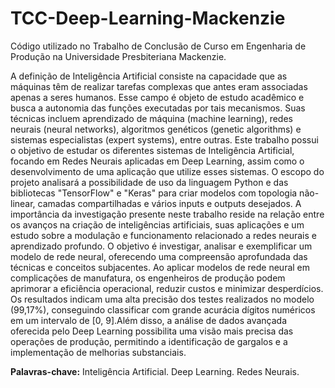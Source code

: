 # TCC-Deep-Learning-Mackenzie
Código utilizado no Trabalho de Conclusão de Curso em Engenharia de Produção na Universidade Presbiteriana Mackenzie. 

A definição de Inteligência Artificial consiste na capacidade que as máquinas têm de realizar tarefas complexas que antes eram associadas apenas a seres humanos. Esse campo é objeto de estudo acadêmico e busca a autonomia das funções executadas por tais mecanismos. Suas técnicas incluem aprendizado de máquina (machine learning), redes neurais (neural networks), algoritmos genéticos (genetic algorithms) e sistemas especialistas (expert systems), entre outras. Este trabalho possui o objetivo de estudar os diferentes sistemas de Inteligência Artificial, focando em Redes Neurais aplicadas em Deep Learning, assim como o desenvolvimento de uma aplicação que utilize esses sistemas. O escopo do projeto analisará a possibilidade de uso da linguagem Python e das bibliotecas "TensorFlow" e "Keras" para criar  modelos com topologia não-linear, camadas compartilhadas e vários inputs e outputs desejados. A importância da investigação presente neste trabalho reside na relação entre os avanços na criação de inteligências artificiais, suas aplicações e um estudo sobre a modulação e funcionamento relacionado a redes neurais e aprendizado profundo. O objetivo é investigar, analisar e exemplificar um modelo de rede neural, oferecendo uma compreensão aprofundada das técnicas e conceitos subjacentes. Ao aplicar modelos de rede neural em complicações de manufatura, os engenheiros de produção podem aprimorar a eficiência operacional, reduzir custos e minimizar desperdícios. Os resultados indicam uma alta precisão dos testes realizados no modelo (99,17%), conseguindo classificar com grande acurácia dígitos numéricos em um intervalo de [0, 9].Além disso, a análise de dados avançada oferecida pelo Deep Learning possibilita uma visão mais precisa das operações de produção, permitindo a identificação de gargalos e a implementação de melhorias substanciais.

**Palavras-chave:** Inteligência Artificial. Deep Learning. Redes Neurais.
